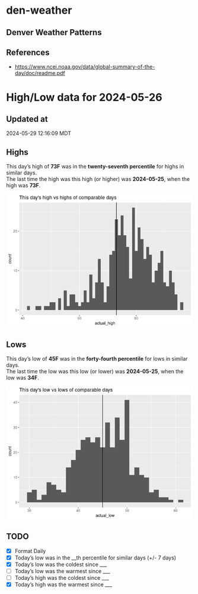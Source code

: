 # den-weather


## Denver Weather Patterns

## References

- <https://www.ncei.noaa.gov/data/global-summary-of-the-day/doc/readme.pdf>

# High/Low data for 2024-05-26

## Updated at

2024-05-29 12:16:09 MDT

## Highs

This day’s high of **73F** was in the **twenty-seventh percentile** for
highs in similar days.  
The last time the high was this high (or higher) was **2024-05-25**,
when the high was **73F**.

![](readme_files/figure-commonmark/unnamed-chunk-4-1.png)

## Lows

This day’s low of **45F** was in the **forty-fourth percentile** for
lows in similar days.  
The last time the low was this low (or lower) was **2024-05-25**, when
the low was **34F**.

![](readme_files/figure-commonmark/unnamed-chunk-6-1.png)

## TODO

- [x] Format Daily
- [x] Today’s low was in the \_\_th percentile for similar days (+/- 7
  days)
- [x] Today’s low was the coldest since \_\_\_
- [ ] Today’s low was the warmest since \_\_\_
- [ ] Today’s high was the coldest since \_\_\_
- [x] Today’s high was the warmest since \_\_\_
